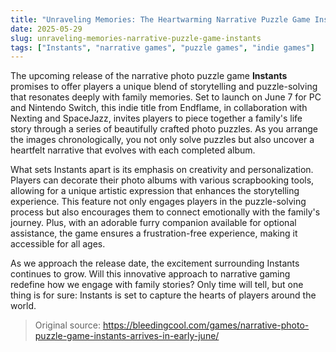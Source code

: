 ```yaml
---
title: "Unraveling Memories: The Heartwarming Narrative Puzzle Game Instants"
date: 2025-05-29
slug: unraveling-memories-narrative-puzzle-game-instants
tags: ["Instants", "narrative games", "puzzle games", "indie games"]
---
```


The upcoming release of the narrative photo puzzle game **Instants** promises to offer players a unique blend of storytelling and puzzle-solving that resonates deeply with family memories. Set to launch on June 7 for PC and Nintendo Switch, this indie title from Endflame, in collaboration with Nexting and SpaceJazz, invites players to piece together a family's life story through a series of beautifully crafted photo puzzles. As you arrange the images chronologically, you not only solve puzzles but also uncover a heartfelt narrative that evolves with each completed album.

What sets Instants apart is its emphasis on creativity and personalization. Players can decorate their photo albums with various scrapbooking tools, allowing for a unique artistic expression that enhances the storytelling experience. This feature not only engages players in the puzzle-solving process but also encourages them to connect emotionally with the family's journey. Plus, with an adorable furry companion available for optional assistance, the game ensures a frustration-free experience, making it accessible for all ages.

As we approach the release date, the excitement surrounding Instants continues to grow. Will this innovative approach to narrative gaming redefine how we engage with family stories? Only time will tell, but one thing is for sure: Instants is set to capture the hearts of players around the world.

> Original source: https://bleedingcool.com/games/narrative-photo-puzzle-game-instants-arrives-in-early-june/